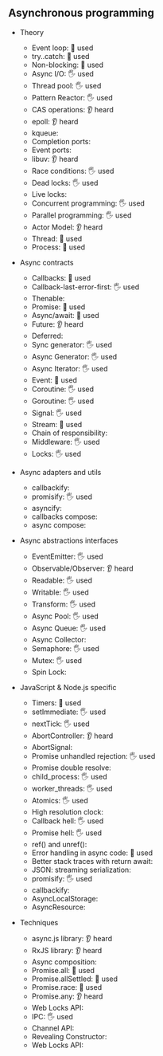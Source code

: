 ## Asynchronous programming

- Theory
  - Event loop: 🙋 used
  - try..catch: 🙋 used
  - Non-blocking: 🙋 used
  - Async I/O: 🖐️ used
  - Thread pool: 🖐️ used
  - Pattern Reactor: 🖐️ used
  - CAS operations: 👂 heard
  - epoll: 👂 heard
  - kqueue: 
  - Completion ports: 
  - Event ports: 
  - libuv: 👂 heard
  - Race conditions: 🖐️ used
  - Dead locks: 🖐️ used
  - Live locks: 
  - Concurrent programming: 🖐️ used
  - Parallel programming: 🖐️ used
  - Actor Model: 👂 heard
  - Thread: 🙋 used
  - Process: 🙋 used

- Async contracts
  - Callbacks: 🙋 used
  - Callback-last-error-first: 🖐️ used
  - Thenable: 
  - Promise: 🙋 used
  - Async/await: 🙋 used
  - Future: 👂 heard
  - Deferred: 
  - Sync generator: 🖐️ used
  - Async Generator: 🖐️ used
  - Async Iterator: 🖐️ used
  - Event: 🙋 used
  - Coroutine: 🖐️ used
  - Goroutine: 🖐️ used
  - Signal: 🖐️ used
  - Stream: 🙋 used
  - Chain of responsibility: 
  - Middleware: 🖐️ used
  - Locks: 🖐️ used

- Async adapters and utils
  - callbackify: 
  - promisify: 🖐️ used
  - asyncify: 
  - callbacks compose: 
  - async compose: 

- Async abstractions interfaces
  - EventEmitter: 🖐️ used
  - Observable/Observer: 👂 heard
  - Readable: 🖐️ used
  - Writable: 🖐️ used
  - Transform: 🖐️ used
  - Async Pool: 🖐️ used
  - Async Queue: 🖐️ used
  - Async Collector: 
  - Semaphore: 🖐️ used
  - Mutex: 🖐️ used
  - Spin Lock: 

- JavaScript & Node.js specific
  - Timers: 🙋 used
  - setImmediate: 🖐️ used
  - nextTick: 🖐️ used
  - AbortController: 👂 heard
  - AbortSignal: 
  - Promise unhandled rejection: 🖐️ used
  - Promise double resolve: 
  - child_process: 🖐️ used
  - worker_threads: 🖐️ used
  - Atomics: 🖐️ used
  - High resolution clock: 
  - Callback hell: 🖐️ used
  - Promise hell: 🖐️ used
  - ref() and unref(): 
  - Error handling in async code: 🙋 used
  - Better stack traces with return await: 
  - JSON: streaming serialization: 
  - promisify: 🖐️ used
  - callbackify: 
  - AsyncLocalStorage: 
  - AsyncResource: 

- Techniques
  - async.js library: 👂 heard
  - RxJS library: 👂 heard
  - Async composition: 
  - Promise.all: 🙋 used
  - Promise.allSettled: 🙋 used
  - Promise.race: 🙋 used
  - Promise.any: 👂 heard
  - Web Locks API: 
  - IPC: 🖐️ used
  - Channel API: 
  - Revealing Constructor: 
  - Web Locks API: 
